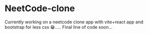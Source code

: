 # NeetCode-clone
Currently working on a neetcode clone app with vite+react app and bootstrap for less css 😁.....
Final line of code soon...
